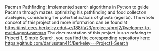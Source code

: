Pacman Pathfinding: Implemented search algorithms in Python to guide Pacman through mazes, optimizing his pathfinding and food collection strategies, considering the potential actions of ghosts (agents).
The whole concept of this project and more information can be found at https://inst.eecs.berkeley.edu/~cs188/fa23/projects/proj2/#welcome-to-multi-agent-pacman
The documentation of this project is also refering to Prjoect 1, Simple Search, you can find the coresponding repository here: https://github.com/dariusstan415/Berkeley---Project1-Search
